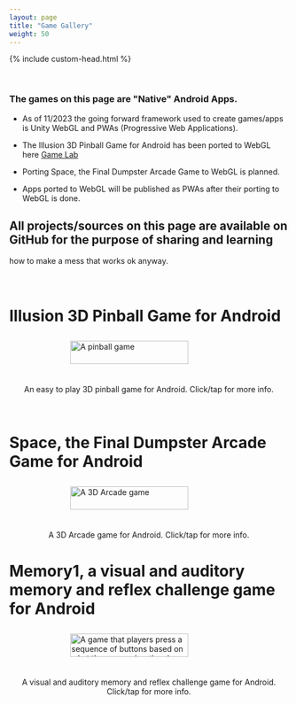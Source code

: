 ```yaml
---
layout: page
title: "Game Gallery"
weight: 50
---
```

{% include custom-head.html %} 
<script src="./scripts/favicon.js"></script>

<script>
document.addEventListener("DOMContentLoaded", function() {
  var links = document.querySelectorAll("a");
  links.forEach(function(link) {
    link.style.fontStyle = "italic";
    link.style.textDecoration = "underline";
  });
});
</script>

<script>
const myHeadingGameGallery = document.querySelector("h1");
myHeadingGameGallery.innerHTML = "<em>Game Screen Shots and Videos...</em>";
</script>


<br>

### The games on this page are "Native" Android Apps. 

- As of 11/2023 the going forward framework used to create games/apps is Unity WebGL and PWAs (Progressive Web Applications). 

- The Illusion 3D Pinball Game for Android has been ported to WebGL here [Game Lab](https://bobkoto.github.io/bob-site/gamelab) 

- Porting Space, the Final Dumpster Arcade Game to WebGL is planned.

- Apps ported to WebGL will be published as PWAs after their porting to WebGL is done. 

## All projects/sources on this page are available on GitHub for the purpose of sharing and learning
how to make a mess that works ok anyway.
<br><br><br>
# Illusion 3D Pinball Game for Android
<div style="display:flex; justify-content:center; align-items:center; width: 100%;">
    <a href="https://bobkoto.github.io/bob-site/pinballinfo" style="display:flex; height:75; width:75%; justify-content:center; align-items:center" 
    title="Illusions 3D pinball game. Click image for info..."> 
        <img src="{{ site.baseurl }}/assets/IllusionPinball.jpg" 
             style="height:75%; width:75%; justify-content:center; align-items:center" 
             alt="A pinball game"> 
    </a>
</div>

<div style="text-align:center">
 <p> </p>
 An easy to play 3D pinball game for Android. Click/tap for more info.
 <p> </p>
</div>
<br>

# Space, the Final Dumpster Arcade Game for Android
 
<div style="display:flex; justify-content:center; align-items:center; width: 100%;">
    <a href="https://bobkoto.github.io/bob-site/spacergyfile01" style="display:flex; height:75; width:75%; justify-content:center; align-items:center" 
    title="3D Arcade game: Space the Final Dumpster. Click image for info..."> 
        <img src="{{ site.baseurl }}/assets/Spacergy1.jpg"
             style="height:75%; width:75%; justify-content:center; align-items:center" 
             alt="A 3D Arcade game">
    </a>
</div>

<div style="text-align:center">
<p> </p>
 A 3D Arcade game for Android. Click/tap for more info.
 <p> </p>
</div>

# Memory1, a visual and auditory memory and reflex challenge game for Android
 
<div style="display:flex; justify-content:center; align-items:center; width: 100%;">
    <a href="https://bobkoto.github.io/bob-site/memoryfile01" style="display:flex; height:75; width:75%; justify-content:center; align-items:center" 
    title="memory1: A visual and auditory memory challenge. Click image for info..."> 
        <img src="{{ site.baseurl }}/assets/memory1GameOpenScreen.jpg"
             style="height:75%; width:75%; justify-content:center; align-items:center" 
             alt="A game that players press a sequence of buttons based on what they remember they have seen/heard">
    </a>
</div>

<div style="text-align:center">
<p> </p>
 A visual and auditory memory and reflex challenge game for Android. Click/tap for more info.
 <p> </p>
</div>
